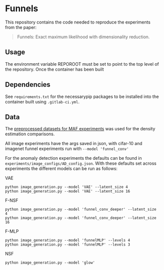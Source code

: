 # Funnels

This repository contains the code needed to reproduce the experiments from the paper:


> Funnels: Exact maximum likelihood with dimensionality reduction.

## Usage
The environment variable REPOROOT must be set to point to the top level of the repository.
Once the container has been built

## Dependencies
See `requirements.txt` for the necessarypip packages to be installed into the container built using `.gitlab-ci.yml`.

## Data

The [preprocessed datasets for MAF experiments](https://zenodo.org/record/1161203#.YaomofHMKji) was used for the density
estimation comparisons.

All image experiments have the args saved in json, with cifar-10 and imagenet funnel experiments run
with `--model 'funnel_conv'`

For the anomaly detection experiments the defaults can be found in `experiments/image_configs/AD_config.json`. With
these defaults set across experiments the different models can be run as follows:

VAE
```angular2html
python image_generation.py --model 'VAE' --latent_size 4
python image_generation.py --model 'VAE' --latent_size 16
```

F-NSF
```angular2html
python image_generation.py --model 'funnel_conv_deeper' --latent_size 4
python image_generation.py --model 'funnel_conv_deeper' --latent_size 16
```

F-MLP
```angular2html
python image_generation.py --model 'funnelMLP' --levels 4
python image_generation.py --model 'funnelMLP' --levels 3
```

NSF
```angular2html
python image_generation.py --model 'glow'
```